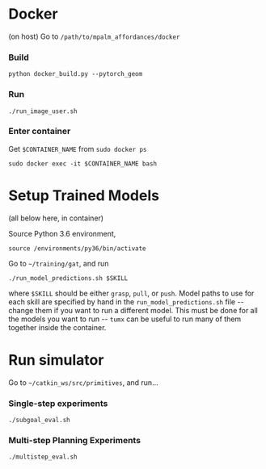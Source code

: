 # Docker
(on host) Go to `/path/to/mpalm_affordances/docker`

### Build
```
python docker_build.py --pytorch_geom
```

### Run
```
./run_image_user.sh
```

### Enter container
Get `$CONTAINER_NAME` from `sudo docker ps`
```
sudo docker exec -it $CONTAINER_NAME bash
```

# Setup Trained Models
(all below here, in container)

Source Python 3.6 environment, 
```
source /environments/py36/bin/activate
```

Go to `~/training/gat`, and run
```
./run_model_predictions.sh $SKILL
```

where `$SKILL` should be either `grasp`, `pull`, or `push`. Model paths to use for each skill are specified by hand in the `run_model_predictions.sh` file -- change them if you want to run a different model. This must be done for all the models you want to run -- `tumx` can be useful to run many of them together inside the container.

# Run simulator
Go to `~/catkin_ws/src/primitives`, and run...

### Single-step experiments
```
./subgoal_eval.sh
```


### Multi-step Planning Experiments
```
./multistep_eval.sh
```